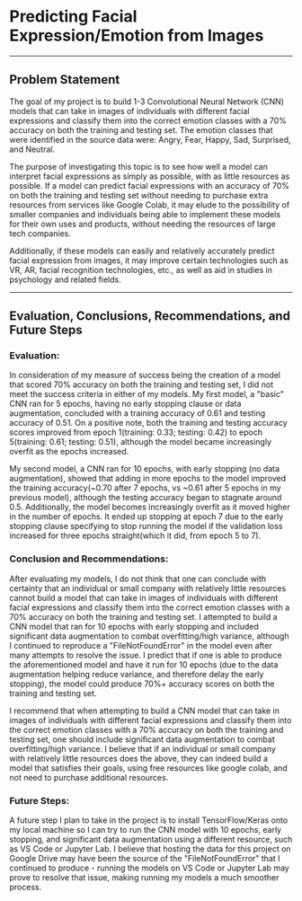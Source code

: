 # Predicting Facial Expression/Emotion from Images
_________

## Problem Statement

The goal of my project is to build 1-3 Convolutional Neural Network (CNN) models that can take in images of individuals with different facial expressions and classify them into the correct emotion classes with a 70% accuracy on both the training and testing set. The emotion classes that were identified in the source data were: Angry, Fear, Happy, Sad, Surprised, and Neutral. 

The purpose of investigating this topic is to see how well a model can interpret facial expressions as simply as possible, with as little resources as possible. If a model can predict facial expressions with an accuracy of 70% on both the training and testing set without needing to purchase extra resources from services like Google Colab, it may elude to the possibility of smaller companies and individuals being able to implement these models for their own uses and products, without needing the resources of large tech companies. 

Additionally, if these models can easily and relatively accurately predict facial expression from images, it may improve certain technologies such as VR, AR, facial recognition technologies, etc., as well as aid in studies in psychology and related fields.
__________________

## Evaluation, Conclusions, Recommendations, and Future Steps

### Evaluation:

In consideration of my measure of success being the creation of a model that scored 70% accuracy on both the training and testing set, I did not meet the success criteria in either of my models. My first model, a "basic" CNN ran for 5 epochs, having no early stopping clause or data augmentation, concluded with a training accuracy of 0.61 and testing accuracy of 0.51. On a positive note, both the training and testing accuracy scores improved from epoch 1(training: 0.33; testing: 0.42) to epoch 5(training: 0.61; testing: 0.51), although the model became increasingly overfit as the epochs increased. 

My second model, a CNN ran for 10 epochs, with early stopping (no data augmentation), showed that adding in more epochs to the model improved the training accuracy(~0.70 after 7 epochs, vs ~0.61 after 5 epochs in my previous model), although the testing accuracy began to stagnate around 0.5. Additionally, the model becomes increasingly overfit as it moved higher in the number of epochs. It ended up stopping at epoch 7 due to the early stopping clause specifying to stop running the model if the validation loss increased for three epochs straight(which it did, from epoch 5 to 7). 

### Conclusion and Recommendations:

After evaluating my models, I do not think that one can conclude with certainty that an individual or small company with relatively little resources cannot build a model that can take in images of individuals with different facial expressions and classify them into the correct emotion classes with a 70% accuracy on both the training and testing set. I attempted to build a CNN model that ran for 10 epochs with early stopping and included significant data augmentation to combat overfitting/high variance, although I continued to reproduce a "FileNotFoundError" in the model even after many attempts to resolve the issue. I predict that if one is able to produce the aforementioned model and have it run for 10 epochs (due to the data augmentation helping reduce variance, and therefore delay the early stopping), the model could produce 70%+ accuracy scores on both the training and testing set. 

I recommend that when attempting to build a CNN model that can take in images of individuals with different facial expressions and classify them into the correct emotion classes with a 70% accuracy on both the training and testing set, one should include significant data augmentation to combat overfitting/high variance. I believe that if an individual or small company with relatively little resources does the above, they can indeed build a model that satisfies their goals, using free resources like google colab, and not need to purchase additional resources. 

### Future Steps:

A future step I plan to take in the project is to install TensorFlow/Keras onto my local machine so I can try to run the CNN model with 10 epochs, early stopping, and significant data augmentation using a different resource, such as VS Code or Jupyter Lab. I believe that hosting the data for this project on Google Drive may have been the source of the "FileNotFoundError" that I continued to produce - running the models on VS Code or Jupyter Lab may prove to resolve that issue, making running my models a much smoother process.